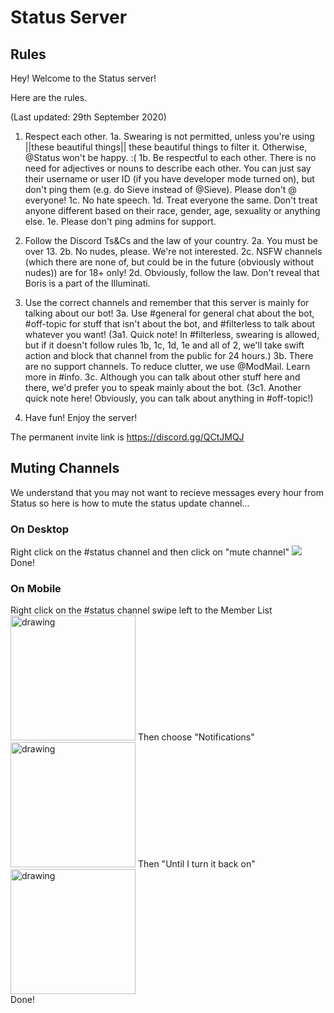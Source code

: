 # Status Server
## Rules
Hey! Welcome to the Status server!

Here are the rules.

(Last updated: 29th September 2020)

1. Respect each other.
1a. Swearing is not permitted, unless you're using ||these beautiful things|| these beautiful things to filter it. Otherwise, @Status won't be happy. :(
1b. Be respectful to each other. There is no need for adjectives or nouns to describe each other. You can just say their username or user ID (if you have developer mode turned on), but don't ping them (e.g. do Sieve instead of @Sieve). Please don't @ everyone!
1c. No hate speech.
1d. Treat everyone the same. Don't treat anyone different based on their race, gender, age, sexuality or anything else.
1e. Please don't ping admins for support. 

2. Follow the Discord Ts&Cs and the law of your country.
2a. You must be over 13.
2b. No nudes, please. We're not interested.
2c. NSFW channels (which there are none of, but could be in the future (obviously without nudes)) are for 18+ only!
2d. Obviously, follow the law. Don't reveal that Boris is a part of the Illuminati.

3. Use the correct channels and remember that this server is mainly for talking about our bot!
3a. Use #general for general chat about the bot, #off-topic for stuff that isn't about the bot, and #filterless to talk about whatever you want!
(3a1. Quick note! In #filterless, swearing is allowed, but if it doesn't follow rules 1b, 1c, 1d, 1e and all of 2, we'll take swift action and block that channel from the public for 24 hours.)
3b. There are no support channels. To reduce clutter, we use @ModMail. Learn more in #info.
3c. Although you can talk about other stuff here and there, we'd prefer you to speak mainly about the bot.
(3c1. Another quick note here! Obviously, you can talk about anything in #off-topic!)

4. Have fun! Enjoy the server!


The permanent invite link is https://discord.gg/QCtJMQJ

## Muting Channels
We understand that you may not want to recieve messages every hour from Status so here is how to mute the status update channel...

### On Desktop
Right click on the #status channel and then click on "mute channel"
![](https://i.imgur.com/V4FKZ1U.png)
Done!

### On Mobile
Right click on the #status channel swipe left to the Member List
<br />
<img src="https://media.discordapp.net/attachments/642839321652494338/768861632440172559/image0.png" alt="drawing" width="200"/>
Then choose "Notifications"
<br />
<img src="https://media.discordapp.net/attachments/642839321652494338/768861633048084510/image1.png" alt="drawing" width="200"/>
Then "Until I turn it back on"
<br />
<img src="https://media.discordapp.net/attachments/642839321652494338/768861633329233950/image2.png" alt="drawing" width="200"/>
<br />
Done!
